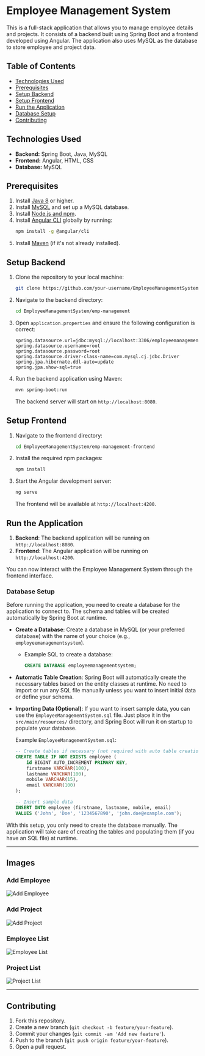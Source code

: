 # Employee Management System

This is a full-stack application that allows you to manage employee details and projects. It consists of a backend built using Spring Boot and a frontend developed using Angular. The application also uses MySQL as the database to store employee and project data.

## Table of Contents
- [Technologies Used](#technologies-used)
- [Prerequisites](#prerequisites)
- [Setup Backend](#setup-backend)
- [Setup Frontend](#setup-frontend)
- [Run the Application](#run-the-application)
- [Database Setup](#database-setup)
- [Contributing](#contributing)

## Technologies Used

- **Backend:** Spring Boot, Java, MySQL
- **Frontend:** Angular, HTML, CSS
- **Database:** MySQL

## Prerequisites

1. Install [Java 8](https://www.oracle.com/java/technologies/javase-jdk8-downloads.html) or higher.
2. Install [MySQL](https://dev.mysql.com/downloads/installer/) and set up a MySQL database.
3. Install [Node.js and npm](https://nodejs.org/en/).
4. Install [Angular CLI](https://angular.io/cli) globally by running: 
   ```bash
   npm install -g @angular/cli
   ```
5. Install [Maven](https://maven.apache.org/) (if it's not already installed).

## Setup Backend

1. Clone the repository to your local machine:
   ```bash
   git clone https://github.com/your-username/EmployeeManagementSystem.git
   ```
2. Navigate to the backend directory:
   ```bash
   cd EmployeeManagementSystem/emp-management
   ```
3. Open `application.properties` and ensure the following configuration is correct:
   ```properties
   spring.datasource.url=jdbc:mysql://localhost:3306/employeemanagementsystem
   spring.datasource.username=root
   spring.datasource.password=root
   spring.datasource.driver-class-name=com.mysql.cj.jdbc.Driver
   spring.jpa.hibernate.ddl-auto=update
   spring.jpa.show-sql=true
   ```
4. Run the backend application using Maven:
   ```bash
   mvn spring-boot:run
   ```
   The backend server will start on `http://localhost:8080`.

## Setup Frontend

1. Navigate to the frontend directory:
   ```bash
   cd EmployeeManagementSystem/emp-management-frontend
   ```
2. Install the required npm packages:
   ```bash
   npm install
   ```
3. Start the Angular development server:
   ```bash
   ng serve
   ```
   The frontend will be available at `http://localhost:4200`.

## Run the Application

1. **Backend**: The backend application will be running on `http://localhost:8080`.
2. **Frontend**: The Angular application will be running on `http://localhost:4200`.

You can now interact with the Employee Management System through the frontend interface.

### **Database Setup**

Before running the application, you need to create a database for the application to connect to. The schema and tables will be created automatically by Spring Boot at runtime.

- **Create a Database**: Create a database in MySQL (or your preferred database) with the name of your choice (e.g., `employeemanagementsystem`).
  - Example SQL to create a database:
    ```sql
    CREATE DATABASE employeemanagementsystem;
    ```

- **Automatic Table Creation**: Spring Boot will automatically create the necessary tables based on the entity classes at runtime. No need to import or run any SQL file manually unless you want to insert initial data or define your schema.

- **Importing Data (Optional)**: If you want to insert sample data, you can use the `EmployeeManagementSystem.sql` file. Just place it in the `src/main/resources/` directory, and Spring Boot will run it on startup to populate your database.

  Example `EmployeeManagementSystem.sql`:
  ```sql
  -- Create tables if necessary (not required with auto table creation)
  CREATE TABLE IF NOT EXISTS employee (
      id BIGINT AUTO_INCREMENT PRIMARY KEY,
      firstname VARCHAR(100),
      lastname VARCHAR(100),
      mobile VARCHAR(15),
      email VARCHAR(100)
  );

  -- Insert sample data
  INSERT INTO employee (firstname, lastname, mobile, email) 
  VALUES ('John', 'Doe', '1234567890', 'john.doe@example.com');
  ```

With this setup, you only need to create the database manually. The application will take care of creating the tables and populating them (if you have an SQL file) at runtime.

--- 

## Images

### Add Employee
![Add Employee](EmployeeManagementSystem/emp-management-frontend/src/assets/add_employee.png)

### Add Project
![Add Project](EmployeeManagementSystem/emp-management-frontend/src/assets/add_project.png)

### Employee List
![Employee List](EmployeeManagementSystem/emp-management-frontend/src/assets/employee_list.png)

### Project List
![Project List](EmployeeManagementSystem/emp-management-frontend/src/assets/project_list.png)

---
## Contributing

1. Fork this repository.
2. Create a new branch (`git checkout -b feature/your-feature`).
3. Commit your changes (`git commit -am 'Add new feature'`).
4. Push to the branch (`git push origin feature/your-feature`).
5. Open a pull request.
